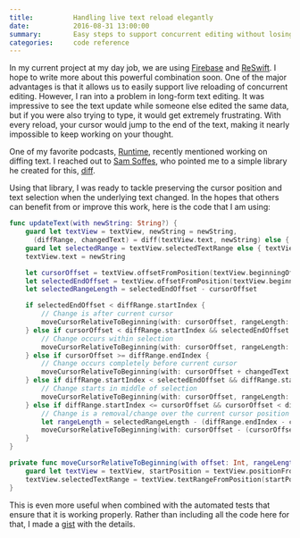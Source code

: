 ```yaml
---
title:          Handling live text reload elegantly
date:           2016-08-31 13:00:00
summary:        Easy steps to support concurrent editing without losing cursor position or text selection in UITextView
categories:     code reference
---
```


In my current project at my day job, we are using [Firebase](https://firebase.google.com) and [ReSwift](https://github.com/ReSwift/ReSwift). I hope to write more about this powerful combination soon. One of the major advantages is that it allows us to easily support live reloading of concurrent editing. However, I ran into a problem in long-form text editing. It was impressive to see the text update while someone else edited the same data, but if you were also trying to type, it would get extremely frustrating. With every reload, your cursor would jump to the end of the text, making it nearly impossible to keep working on your thought.

One of my favorite podcasts, [Runtime](https://spec.fm/podcasts/runtime), recently mentioned working on diffing text. I reached out to [Sam Soffes](https://twitter.com/soffes), who pointed me to a simple library he created for this, [diff](https://github.com/soffes/diff).

Using that library, I was ready to tackle preserving the cursor position and text selection when the underlying text changed. In the hopes that others can benefit from or improve this work, here is the code that I am using:

```swift
func updateText(with newString: String?) {
    guard let textView = textView, newString = newString,
      (diffRange, changedText) = diff(textView.text, newString) else { return }
    guard let selectedRange = textView.selectedTextRange else { textView.text = newString; return }
    textView.text = newString

    let cursorOffset = textView.offsetFromPosition(textView.beginningOfDocument, toPosition: selectedRange.start)
    let selectedEndOffset = textView.offsetFromPosition(textView.beginningOfDocument, toPosition: selectedRange.end)
    let selectedRangeLength = selectedEndOffset - cursorOffset

    if selectedEndOffset < diffRange.startIndex {
        // Change is after current cursor
        moveCursorRelativeToBeginning(with: cursorOffset, rangeLength: selectedRangeLength)
    } else if cursorOffset < diffRange.startIndex && selectedEndOffset > diffRange.endIndex {
        // Change occurs within selection
        moveCursorRelativeToBeginning(with: cursorOffset, rangeLength: selectedRangeLength + changedText.characters.count - diffRange.count)
    } else if cursorOffset >= diffRange.endIndex {
        // Change occurs completely before current cursor
        moveCursorRelativeToBeginning(with: cursorOffset + changedText.characters.count - diffRange.count, rangeLength: selectedRangeLength)
    } else if diffRange.startIndex < selectedEndOffset && diffRange.startIndex > cursorOffset {
        // Change starts in middle of selection
        moveCursorRelativeToBeginning(with: cursorOffset, rangeLength: selectedRangeLength - (selectedEndOffset - diffRange.startIndex))
    } else if diffRange.startIndex <= cursorOffset && cursorOffset < diffRange.endIndex {
        // Change is a removal/change over the current cursor position
        let rangeLength = selectedRangeLength - (diffRange.endIndex - cursorOffset)
        moveCursorRelativeToBeginning(with: cursorOffset - (cursorOffset - diffRange.startIndex) + changedText.characters.count, rangeLength: rangeLength > 0 ? rangeLength : 0)
    }
}

private func moveCursorRelativeToBeginning(with offset: Int, rangeLength: Int = 0) {
    guard let textView = textView, startPosition = textView.positionFromPosition(textView.beginningOfDocument, offset: offset), endPosition = textView.positionFromPosition(startPosition, offset: rangeLength) else { return }
    textView.selectedTextRange = textView.textRangeFromPosition(startPosition, toPosition: endPosition)
}
```

This is even more useful when combined with the automated tests that ensure that it is working properly. Rather than including all the code here for that, I made a [gist](https://gist.github.com/benjaminsnorris/710d22ef066ae249156f7f959be7debe) with the details.

